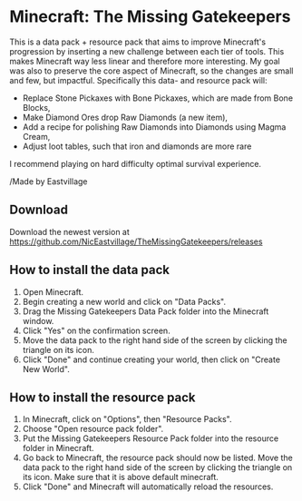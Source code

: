 # Minecraft: The Missing Gatekeepers

This is a data pack + resource pack that aims to improve Minecraft's progression by inserting a new challenge between each tier of tools. This makes Minecraft way less linear and therefore more interesting. My goal was also to preserve the core aspect of Minecraft, so the changes are small and few, but impactful. Specifically this data- and resource pack will:

- Replace Stone Pickaxes with Bone Pickaxes, which are made from Bone Blocks,
- Make Diamond Ores drop Raw Diamonds (a new item),
- Add a recipe for polishing Raw Diamonds into Diamonds using Magma Cream,
- Adjust loot tables, such that iron and diamonds are more rare

I recommend playing on hard difficulty optimal survival experience.

/Made by Eastvillage

## Download

Download the newest version at https://github.com/NicEastvillage/TheMissingGatekeepers/releases

## How to install the data pack

1. Open Minecraft.
2. Begin creating a new world and click on "Data Packs".
3. Drag the Missing Gatekeepers Data Pack folder into the Minecraft window.
4. Click "Yes" on the confirmation screen.
5. Move the data pack to the right hand side of the screen by clicking the triangle on its icon.
6. Click "Done" and continue creating your world, then click on "Create New World".

## How to install the resource pack

1. In Minecraft, click on "Options", then "Resource Packs".
2. Choose "Open resource pack folder".
3. Put the Missing Gatekeepers Resource Pack folder into the resource folder in Minecraft.
4. Go back to Minecraft, the resource pack should now be listed. Move the data pack to the right hand side of the screen by clicking the triangle on its icon. Make sure that it is above default minecraft.
5. Click "Done" and Minecraft will automatically reload the resources.